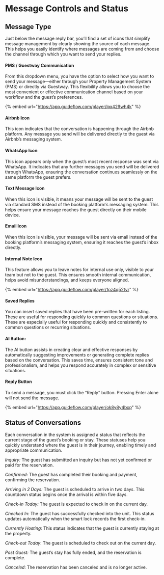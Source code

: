 # Message Controls and Status

## Message Type

Just below the message reply bar, you’ll find a set of icons that simplify message management by clearly showing the source of each message. This helps you easily identify where messages are coming from and choose the channel through which you want to send your replies.

#### PMS / Guestway Communication

From this dropdown menu, you have the option to select how you want to send your message—either through your Property Management System (PMS) or directly via Guestway. This flexibility allows you to choose the most convenient or effective communication channel based on your workflow and the guest’s preferences.

{% embed url="https://app.guideflow.com/player/lpx429wh4k" %}

#### Airbnb Icon

This icon indicates that the conversation is happening through the Airbnb platform. Any message you send will be delivered directly to the guest via Airbnb’s messaging system.

#### WhatsApp Icon&#x20;

This icon appears only when the guest’s most recent response was sent via WhatsApp. It indicates that any further messages you send will be delivered through WhatsApp, ensuring the conversation continues seamlessly on the same platform the guest prefers.

#### Text Message Icon

When this icon is visible, it means your message will be sent to the guest via standard SMS instead of the booking platform’s messaging system. This helps ensure your message reaches the guest directly on their mobile device.

#### Email Icon&#x20;

When this icon is visible, your message will be sent via email instead of the booking platform’s messaging system, ensuring it reaches the guest’s inbox directly.

#### Internal Note Icon

This feature allows you to leave notes for internal use only, visible to your team but not to the guest. This ensures smooth internal communication, helps avoid misunderstandings, and keeps everyone aligned.

{% embed url="https://app.guideflow.com/player/1pz4q52tvr" %}

#### Saved Replies

You can insert saved replies that have been pre-written for each listing. These are useful for responding quickly to common questions or situations. These are especially useful for responding quickly and consistently to common questions or recurring situations.

#### AI Button:&#x20;

The AI button assists in creating clear and effective responses by automatically suggesting improvements or generating complete replies based on the conversation. This saves time, ensures consistent tone and professionalism, and helps you respond accurately in complex or sensitive situations.

#### Reply Button

To send a message, you must click the “Reply” button. Pressing Enter alone will not send the message.

{% embed url="https://app.guideflow.com/player/ok8y8y4bxp" %}

## Status of Conversations

Each conversation in the system is assigned a status that reflects the current stage of the guest’s booking or stay. These statuses help you quickly understand where the guest is in their journey, enabling timely and appropriate communication.

_Inquiry:_ The guest has submitted an inquiry but has not yet confirmed or paid for the reservation.

_Confirmed:_ The guest has completed their booking and payment, confirming the reservation.

_Arriving in 2 Days:_ The guest is scheduled to arrive in two days. This countdown status begins once the arrival is within five days.

_Check-in Today:_ The guest is expected to check in on the current day.

_Checked In:_ The guest has successfully checked into the unit. This status updates automatically when the smart lock records the first check-in.

_Currently Hosting:_ This status indicates that the guest is currently staying at the property.

_Check-out Today_: The guest is scheduled to check out on the current day.

_Post Guest:_ The guest’s stay has fully ended, and the reservation is complete.

_Canceled:_ The reservation has been canceled and is no longer active.
